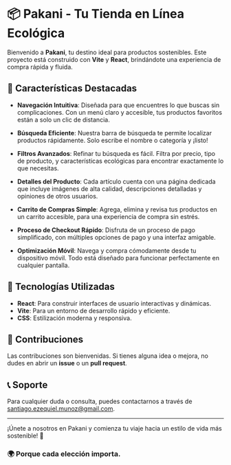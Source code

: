 # 📦 Pakani - Tu Tienda en Línea Ecológica

Bienvenido a **Pakani**, tu destino ideal para productos sostenibles. Este proyecto está construido con **Vite** y **React**, brindándote una experiencia de compra rápida y fluida.

## 🌟 Características Destacadas

- **Navegación Intuitiva**: Diseñada para que encuentres lo que buscas sin complicaciones. Con un menú claro y accesible, tus productos favoritos están a solo un clic de distancia.
  
- **Búsqueda Eficiente**: Nuestra barra de búsqueda te permite localizar productos rápidamente. Solo escribe el nombre o categoría y ¡listo!

- **Filtros Avanzados**: Refinar tu búsqueda es fácil. Filtra por precio, tipo de producto, y características ecológicas para encontrar exactamente lo que necesitas.

- **Detalles del Producto**: Cada artículo cuenta con una página dedicada que incluye imágenes de alta calidad, descripciones detalladas y opiniones de otros usuarios.

- **Carrito de Compras Simple**: Agrega, elimina y revisa tus productos en un carrito accesible, para una experiencia de compra sin estrés.

- **Proceso de Checkout Rápido**: Disfruta de un proceso de pago simplificado, con múltiples opciones de pago y una interfaz amigable.

- **Optimización Móvil**: Navega y compra cómodamente desde tu dispositivo móvil. Todo está diseñado para funcionar perfectamente en cualquier pantalla.

## 🚀 Tecnologías Utilizadas

- **React**: Para construir interfaces de usuario interactivas y dinámicas.
- **Vite**: Para un entorno de desarrollo rápido y eficiente.
- **CSS**: Estilización moderna y responsiva.

## 🤝 Contribuciones

Las contribuciones son bienvenidas. Si tienes alguna idea o mejora, no dudes en abrir un **issue** o un **pull request**.

## 📞 Soporte

Para cualquier duda o consulta, puedes contactarnos a través de [santiago.ezequiel.munoz@gmail.com](mailto:tu-email@pakani.com).

---

¡Únete a nosotros en Pakani y comienza tu viaje hacia un estilo de vida más sostenible! 🌱

### 🌍 Porque cada elección importa.

